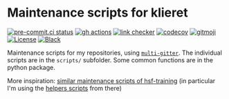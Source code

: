 # Maintenance scripts for klieret

[![pre-commit.ci status](https://results.pre-commit.ci/badge/github/klieret/maintenance/main.svg)](https://results.pre-commit.ci/latest/github/klieret/maintenance/main)
[![gh actions](https://github.com/klieret/maintenance/actions/workflows/test.yaml/badge.svg)](https://github.com/klieret/maintenance/actions/workflows/test.yaml)
[![link checker](https://github.com/klieret/maintenance/actions/workflows/check-links.yaml/badge.svg)](https://github.com/klieret/maintenance/actions)
[![codecov](https://codecov.io/github/klieret/maintenance/branch/main/graph/badge.svg?token=6MQZ4LODE5)](https://app.codecov.io/github/klieret/maintenance)
[![gitmoji](https://img.shields.io/badge/gitmoji-%20😜%20😍-FFDD67.svg)](https://gitmoji.dev)
[![License](https://img.shields.io/github/license/klieret/maintenance)](https://github.com/klieret/maintenance/blob/master/LICENSE.txt)
[![Black](https://img.shields.io/badge/code%20style-black-000000.svg)](https://github.com/python/black)

Maintenance scripts for my repositories, using [`multi-gitter`](https://github.com/lindell/multi-gitter/). The individual scripts are in the `scripts/` subfolder. Some common functions are in the python package.

More inspiration: [similar maintenance scripts of hsf-training](https://github.com/hsf-training/maintenance) (in particular I'm using the [helpers scripts](https://github.com/hsf-training/maintenance/tree/main/helpers) from there)
